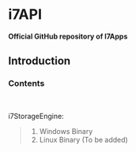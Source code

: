 # i7API

**Official GitHub repository of I7Apps**
## Introduction
### Contents
<br>

i7StorageEngine: <br>

> 1. Windows Binary<br>
> 2. Linux Binary (To be added)

